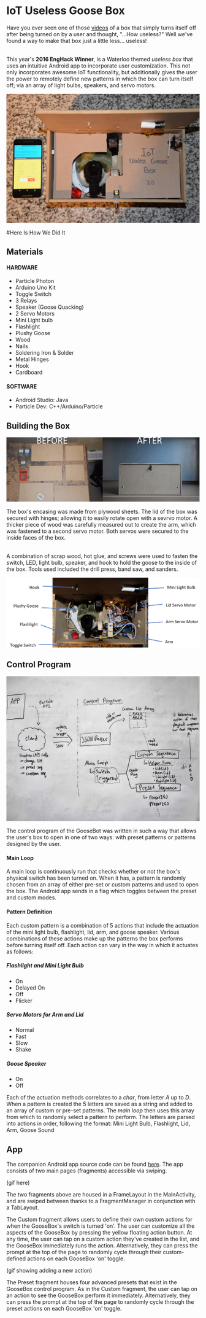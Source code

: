 # IoT Useless Goose Box
<!-- INTRO -->
<p>Have you ever seen one of those <a href="https://www.youtube.com/watch?v=aqAUmgE3WyM">videos</a> of a box that simply turns itself off after being turned on by a user and thought, "...How useless?"  Well we've found a way to make that box just a little less... useless!</br></br>

This year's <b>2016 EngHack Winner</b>, is a Waterloo themed <i>useless box</i> that uses an intuitive Android app to incorporate user customization.  This not only incorporates awesome IoT functionality, but additionally gives the user the power to remotely define new patterns in which the box can turn itself off; via an array of light bulbs, speakers, and servo motors.</p>

<img src="images/introPicture.jpg"/>

#Here Is How We Did It
<h2>Materials</h2>
<h4>HARDWARE</h4>
<ul>
  <li>Particle Photon</li>
  <li>Arduino Uno Kit</li>
  <li>Toggle Switch</li>
  <li>3 Relays</li>
  <li>Speaker (Goose Quacking)</li>
  <li>2 Servo Motors</li>
  <li>Mini Light bulb</li>
  <li>Flashlight</li>
  <li>Plushy Goose</li>
  <li>Wood</li>
  <li>Nails</li>
  <li>Soldering Iron & Solder</li>
  <li>Metal Hinges</li>
  <li>Hook</li>
  <li>Cardboard</li>
</ul>
<h4>SOFTWARE</h4>
<ul>
  <li>Android Studio: Java</li>
  <li>Particle Dev: C++/Arduino/Particle</li>
</ul>

<!-- BOX  -->
<h2>Building the Box</h2>
<img src="images/boxConstruction.jpg"/>  
<p>The box's encasing was made from plywood sheets.  The lid of the box was secured with hinges; allowing it to easily rotate open with a sevrvo motor.  A thicker piece of wood was carefully measured out to create the arm, which was fastened to a second servo motor.  Both servos were secured to the inside faces of the box.</br></br>

A combination of scrap wood, hot glue, and screws were used to fasten the switch, LED, light bulb, speaker, and hook to hold the goose to the inside of the box.  Tools used included the drill press, band saw, and sanders.</p>
<img src="images/hardwarePic.jpg"/>

<!-- CONTROL PROGRAM  -->
<h2>Control Program</h2>
<img src="images/DSC01584.JPG"/>
<p>The control program of the GooseBot was written in such a way that allows the user's box to open in one of two ways: with preset patterns or patterns designed by the user.

<h4>Main Loop</h4>
<p>A main loop is continuously run that checks whether or not the box's physical switch has been turned on.  When it has, a pattern is randomly chosen from an array of either pre-set or custom patterns and used to open the box. The Android app sends in a flag which toggles between the preset and custom modes.</p>

<h4>Pattern Definition</h4>
<p>Each custom pattern is a combination of 5 actions that include the actuation of the mini light bulb, flashlight, lid, arm, and goose speaker. Various combinations of these actions make up the patterns the box performs before turning itself off. Each action can vary in the way in which it actuates as follows:</p>
<h5>Flashlight and Mini Light Bulb</h5>
<ul>
  <li>On</li>
  <li>Delayed On</li>
  <li>Off</li>
  <li>Flicker</li>
</ul>
<h5>Servo Motors for Arm and Lid</h5>
<ul>
  <li>Normal</li>
  <li>Fast</li>
  <li>Slow</li>
  <li>Shake</li>
</ul>
<h5>Goose Speaker</h5>
<ul>
  <li>On</li>
  <li>Off</li>
</ul>
<p>Each of the actuation methods correlates to a <i>char</i>, from letter <i>A</i> up to <i>D</i>. When a pattern is created the 5 letters are saved as a string and added to an array of custom or pre-set patterns. The <i>main loop</i> then uses this array from which to randomly select a pattern to perform. The letters are parsed into actions in order, following the format:  Mini Light Bulb, Flashlight, Lid, Arm, Goose Sound</p>

<!-- ANDROID APPLICATION  -->
<h2>App</h2>
<p>The companion Android app source code can be found <a href="https://github.com/uzbhutta/Android-IoTUselessGooseBox">here</a>. The app consists of two main pages (fragments) accessible via swiping. </p>

(gif here)

<p>The two fragments above are housed in a FrameLayout in the MainActivity, and are swiped between thanks to a FragmentManager in conjunction with a TabLayout.</p>

<p>The Custom fragment allows users to define their own custom actions for when the GooseBox's switch is turned 'on'. The user can customize all the aspects of the GooseBox by pressing the yellow floating action button. At any time, the user can tap on a custom action they've created in the list, and the GooseBox immediately runs the action. Alternatively, they can press the prompt at the top of the page to randomly cycle through their custom-defined actions on each GooseBox 'on' toggle. </p>

(gif showing adding a new action)

<p>The Preset fragment houses four advanced presets that exist in the GooseBox control program. As in the Custom fragment, the user can tap on an action to see the GooseBox perform it immediately. Alternatively, they can press the prompt at the top of the page to randomly cycle through the preset actions on each GooseBox 'on' toggle.</p>
